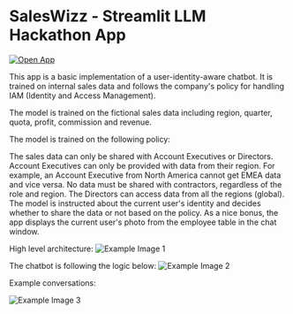 # SalesWizz - Streamlit LLM Hackathon App

[![Open App](https://static.streamlit.io/badges/streamlit_badge_black_white.svg)](https://saleswizz.streamlit.app/)

This app is a basic implementation of a user-identity-aware chatbot. It is trained on internal sales data and follows the company's policy for handling IAM (Identity and Access Management).

The model is trained on the fictional sales data including region, quarter, quota, profit, commission and revenue.

The model is trained on the following policy:

The sales data can only be shared with Account Executives or Directors.
Account Executives can only be provided with data from their region. For example, an Account Executive from North America cannot get EMEA data and vice versa.
No data must be shared with contractors, regardless of the role and region.
The Directors can access data from all the regions (global).
The model is instructed about the current user's identity and decides whether to share the data or not based on the policy. As a nice bonus, the app displays the current user's photo from the employee table in the chat window.

High level architecture:
![Example Image 1](https://i.postimg.cc/T1wcpLD4/saleswizz-diagram.png)


The chatbot is following the logic below:
![Example Image 2](https://i.postimg.cc/K86N8M3h/model-logic.png)


Example conversations:

![Example Image 3](https://i.postimg.cc/DySHTh9g/saleswizz-sample.png)
